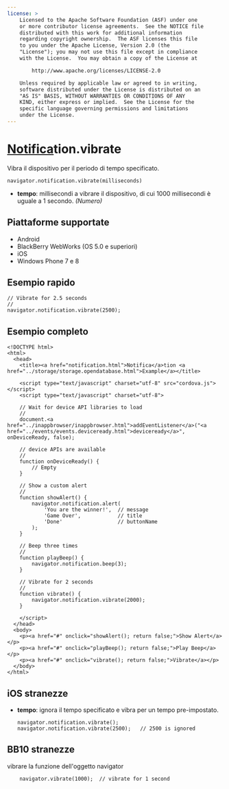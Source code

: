 ```yaml
---
license: >
    Licensed to the Apache Software Foundation (ASF) under one
    or more contributor license agreements.  See the NOTICE file
    distributed with this work for additional information
    regarding copyright ownership.  The ASF licenses this file
    to you under the Apache License, Version 2.0 (the
    "License"); you may not use this file except in compliance
    with the License.  You may obtain a copy of the License at

        http://www.apache.org/licenses/LICENSE-2.0

    Unless required by applicable law or agreed to in writing,
    software distributed under the License is distributed on an
    "AS IS" BASIS, WITHOUT WARRANTIES OR CONDITIONS OF ANY
    KIND, either express or implied.  See the License for the
    specific language governing permissions and limitations
    under the License.
---
```


# <a href="notification.html">Notifica</a>tion.vibrate

Vibra il dispositivo per il periodo di tempo specificato.

    navigator.notification.vibrate(milliseconds)
    

*   **tempo**: millisecondi a vibrare il dispositivo, di cui 1000 millisecondi è uguale a 1 secondo. *(Numero)*

## Piattaforme supportate

*   Android
*   BlackBerry WebWorks (OS 5.0 e superiori)
*   iOS
*   Windows Phone 7 e 8

## Esempio rapido

    // Vibrate for 2.5 seconds
    //
    navigator.notification.vibrate(2500);
    

## Esempio completo

    <!DOCTYPE html>
    <html>
      <head>
        <title><a href="notification.html">Notifica</a>tion <a href="../storage/storage.opendatabase.html">Example</a></title>
    
        <script type="text/javascript" charset="utf-8" src="cordova.js"></script>
        <script type="text/javascript" charset="utf-8">
    
        // Wait for device API libraries to load
        //
        document.<a href="../inappbrowser/inappbrowser.html">addEventListener</a>("<a href="../events/events.deviceready.html">deviceready</a>", onDeviceReady, false);
    
        // device APIs are available
        //
        function onDeviceReady() {
            // Empty
        }
    
        // Show a custom alert
        //
        function showAlert() {
            navigator.notification.alert(
                'You are the winner!',  // message
                'Game Over',            // title
                'Done'                  // buttonName
            );
        }
    
        // Beep three times
        //
        function playBeep() {
            navigator.notification.beep(3);
        }
    
        // Vibrate for 2 seconds
        //
        function vibrate() {
            navigator.notification.vibrate(2000);
        }
    
        </script>
      </head>
      <body>
        <p><a href="#" onclick="showAlert(); return false;">Show Alert</a></p>
        <p><a href="#" onclick="playBeep(); return false;">Play Beep</a></p>
        <p><a href="#" onclick="vibrate(); return false;">Vibrate</a></p>
      </body>
    </html>
    

## iOS stranezze

*   **tempo**: ignora il tempo specificato e vibra per un tempo pre-impostato.
    
        navigator.notification.vibrate();
        navigator.notification.vibrate(2500);   // 2500 is ignored
        

## BB10 stranezze

vibrare la funzione dell'oggetto navigator

        navigator.vibrate(1000);  // vibrate for 1 second